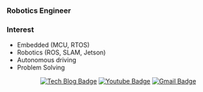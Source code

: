 ### Robotics Engineer

### Interest
- Embedded (MCU, RTOS)
- Robotics (ROS, SLAM, Jetson)
- Autonomous driving
- Problem Solving

<div align=center>
  
[![Tech Blog Badge](http://img.shields.io/badge/-Tech%20blog-black?style=flat-square&logo=github)](https://Kim-Ziho.github.io/) 
[![Youtube Badge](https://img.shields.io/badge/Youtube-ff0000?style=flat-square&logo=youtube)](https://www.youtube.com/@_6_622)
[![Gmail Badge](https://img.shields.io/badge/-Gmail-d14836?style=flat-square&logo=Gmail&logoColor=white)](mailto:jck1461@gmail.com)
  
</div>
